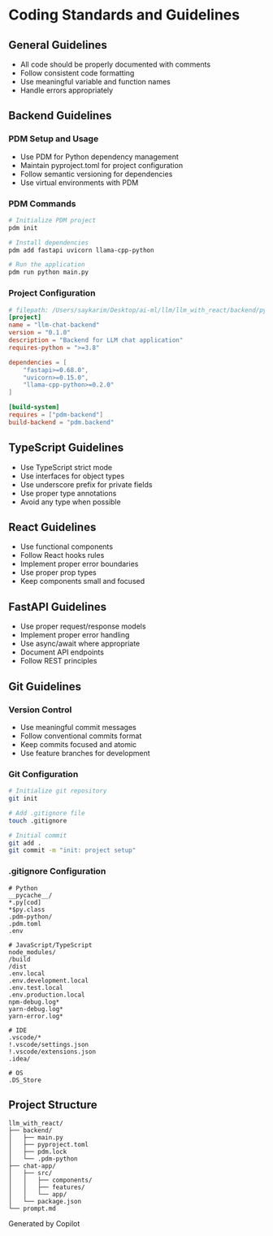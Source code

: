 # Coding Standards and Guidelines

## General Guidelines

- All code should be properly documented with comments
- Follow consistent code formatting
- Use meaningful variable and function names
- Handle errors appropriately

## Backend Guidelines

### PDM Setup and Usage

- Use PDM for Python dependency management
- Maintain pyproject.toml for project configuration
- Follow semantic versioning for dependencies
- Use virtual environments with PDM

### PDM Commands

```bash
# Initialize PDM project
pdm init

# Install dependencies
pdm add fastapi uvicorn llama-cpp-python

# Run the application
pdm run python main.py
```

### Project Configuration

```toml
# filepath: /Users/saykarim/Desktop/ai-ml/llm/llm_with_react/backend/pyproject.toml
[project]
name = "llm-chat-backend"
version = "0.1.0"
description = "Backend for LLM chat application"
requires-python = ">=3.8"

dependencies = [
    "fastapi>=0.68.0",
    "uvicorn>=0.15.0",
    "llama-cpp-python>=0.2.0"
]

[build-system]
requires = ["pdm-backend"]
build-backend = "pdm.backend"
```

## TypeScript Guidelines

- Use TypeScript strict mode
- Use interfaces for object types
- Use underscore prefix for private fields
- Use proper type annotations
- Avoid any type when possible

## React Guidelines

- Use functional components
- Follow React hooks rules
- Implement proper error boundaries
- Use proper prop types
- Keep components small and focused

## FastAPI Guidelines

- Use proper request/response models
- Implement proper error handling
- Use async/await where appropriate
- Document API endpoints
- Follow REST principles

## Git Guidelines

### Version Control

- Use meaningful commit messages
- Follow conventional commits format
- Keep commits focused and atomic
- Use feature branches for development

### Git Configuration

```bash
# Initialize git repository
git init

# Add .gitignore file
touch .gitignore

# Initial commit
git add .
git commit -m "init: project setup"
```

### .gitignore Configuration

```gitignore
# Python
__pycache__/
*.py[cod]
*$py.class
.pdm-python/
.pdm.toml
.env

# JavaScript/TypeScript
node_modules/
/build
/dist
.env.local
.env.development.local
.env.test.local
.env.production.local
npm-debug.log*
yarn-debug.log*
yarn-error.log*

# IDE
.vscode/*
!.vscode/settings.json
!.vscode/extensions.json
.idea/

# OS
.DS_Store
```

## Project Structure

```
llm_with_react/
├── backend/
│   ├── main.py
│   ├── pyproject.toml
│   ├── pdm.lock
│   └── .pdm-python
├── chat-app/
│   ├── src/
│   │   ├── components/
│   │   ├── features/
│   │   └── app/
│   └── package.json
└── prompt.md
```

Generated by Copilot
